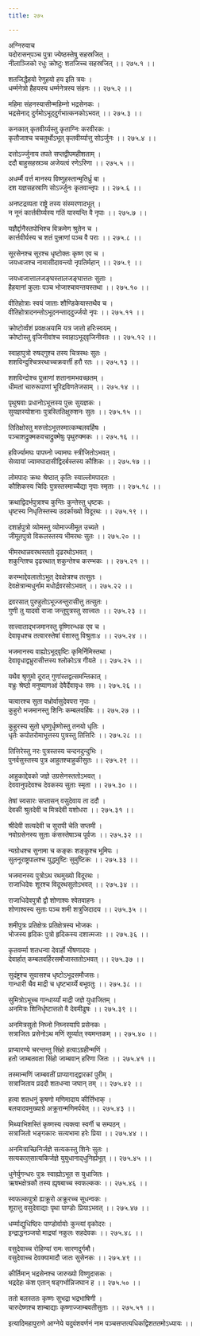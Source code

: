 ```yaml
---
title: २७५

---
```

अग्निरुवाच  
यदोरासन्‌पञ्च पुत्रा ज्येष्ठस्तेषु सहस्रजित् ।  
नीलाञ्जिको रधुः क्रोष्टुः शतजिच्च सहस्रजित् ।। २७५.१ ।।  
  
शतजिद्धैहयो रेणुहयो हय इति त्रयः ।  
धर्म्मनेत्रो हैहयस्य धर्म्मनेत्रस्य संहनः ।। २७५.२ ।।  
  
महिमा संहनस्यासीन्महिम्नो भद्रसेनकः ।  
भद्रसेनाद् दुर्गमोऽभूद्‌दुर्गभात्कनकोऽभवत् ।। २७५.३ ।।  
  
कनकात् कृतवीर्य्यस्तु कृताग्निः करवीरकः ।  
कृतौजाश्च चचतुर्थोऽभूत् कृतवीर्य्यात्तु सोऽर्जुनः ।। २७५.४ ।।  
  
दत्तोऽर्ज्जुनाय तपते सप्तद्वीपमहीशताम् ।  
ददौ बाहुसहस्रञ्च अजेयत्वं रणेऽरिणा ।। २७५.५ ।।  
  
अधर्म्मै वर्त्त मानस्य विष्णुहस्तान्मृतिर्ध्रु बा ।  
दश यज्ञसहस्राणि सोऽर्ज्जुनः कृतवान्तृपः ।। २७५.६ ।।  
  
अनष्टद्रव्यता राष्ट्रे तस्य संस्मरणादभूत् ।  
न नूनं कार्त्तवीर्य्यस्य गतिं यास्यन्ति वै नृपाः ।। २७५.७ ।।  
  
यज्ञैर्द्दानैस्तपोभिश्च विक्रमेण श्रुतेन च ।  
कार्त्तवीर्यस्य च शतं पुत्त्राणां पञ्च वै पराः ।। २७५.८ ।।  
  
सूरसेनश्च सूरश्च धृष्टोक्तः कृष्ण एव च ।  
जयध्वजश्च नामासीदावन्त्यो नृपतिर्महान् ।। २७५.९ ।।  
  
जयध्वजात्तालजङ्घस्तालजङ्घात्ततः सुताः ।  
हैहयानां कुलाः पञ्च भोजाश्चावन्तयस्तथा ।। २७५.१० ।।  
  
वीतिहोत्राः स्वयं जाताः शौण्डिकेयास्तथैव च ।  
वीतिहोत्रादनन्तोऽभूदनन्ताद्‌दुर्ज्जयो नृपः ।। २७५.११ ।।  
  
क्रोष्टोर्व्वंशं प्रवक्षअयामि यत्र जातो हरिःस्वयम् ।  
क्रोष्टोस्तु वृजिनीवांश्च स्वाहाऽभूद्‌वृजिनीवतः ।। २७५.१२ ।।  
  
स्वाहापुत्रो रुषद्‌गुश्च तस्य चित्रस्थः सुतः ।  
शशविन्दुश्चित्ररथाच्चक्रवर्त्ती हरौ रतः ।। २७५.१३ ।।  
  
शशविन्दोश्च पुत्त्राणां शतानामभवच्छतम् ।  
धीमतां चारुरूपाणां भूरिद्रविणतेजसाम् ।। २७५.१४ ।।  
  
पृथुश्रवाः प्रधानोऽभूत्तस्य पुत्त्रः सुयज्ञकः ।  
सुयज्ञस्योशनाः पुत्रस्तितिक्षुरुशनः सुतः ।। २७५.१५ ।।  
  
तितिक्षोस्तु मरुत्तोऽभूत्तस्मात्कम्बलवर्हिषः ।  
पञ्चाशद्रुक्मकवचाद्रुक्मेषुः पृथुरुक्मकः ।। २७५.१६ ।।  
  
हविर्ज्यामघः पापघ्नो ज्यामघः स्त्रीजितोऽभवत् ।  
सेव्यायां ज्यामघादासीद्विदर्बस्तस्य कौशिकः ।। २७५.१७ ।।  
  
लोमपादः क्रथः श्रेष्ठात् कृतिः स्याल्लोमपादतः ।  
कौशिकस्य चिदिः पुत्रस्तस्माच्चैद्या नृपाः स्मृताः ।। २७५.१८ ।।  
  
क्रथाद्विदर्भपुत्राश्च कुन्तिः कुन्तेस्तु धृष्टकः ।  
धृष्टस्य निधृतिस्तस्य उदर्काख्यो विदूरथः ।। २७५.१९ ।।  
  
दशार्हपुत्रो व्योमस्तु व्योमाज्जीमूत उच्यते ।  
जीमूतपुत्रो विकलस्तस्य भीमरथः सुतः ।। २७५.२० ।।  
  
भीमरथान्नवरथस्ततो दृढरथोऽभवत् ।  
शकुन्तिश्च दृढरथात् शकुन्तेश्च करम्भकः ।। २७५.२१ ।।  
  
करम्भाद्देवलातोऽभुत् देवक्षेत्रश्च तत्सुतः ।  
देवक्षेत्रान्मधुर्नाम मधोर्द्रवरसोऽभवत् ।। २७५.२२ ।।  
  
द्रवरसात् पुरुहुतोऽभूज्जन्तुरासीत्तु तत्सुतः ।  
गुणी तु यादवो राजा जन्तुपुत्रस्तु सात्त्वतः ।। २७५.२३ ।।  
  
सात्त्वाताद्भजमानस्तु वृष्णिरन्धक एव च ।  
देवावृधश्च तत्वारस्तेषां वंशास्तु विश्रुताः४ ।। २७५.२४ ।।  
  
भजमानस्य वाह्योऽभूद्‌वृष्टिः कृमिर्निमिस्तथा ।  
देवावृधाद्वभ्रुरासीत्तस्य श्लोकोऽत्र गीयते ।। २७५.२५ ।।  
  
यथैव श्रृणुमो दूरात् गुणांस्तद्वत्समन्तिकात् ।  
वभ्रुः श्रेष्ठो मनुष्याणआं देवैर्देवावृधः समः ।। २७५.२६ ।।  
  
चत्वारश्च सुता वभ्रोर्वासुदेवपरा नृपाः ।  
कुहुरो भजमानस्तु शिनिः कम्बलवर्हिषः ।। २७५.२७ ।।  
  
कुहुरस्य सुतो धृष्णुर्धृष्णोस्तु तनयो धृतिः ।  
धृतेः कपोतरोमाभूत्तस्य पुत्रस्तु तित्तिरिः ।। २७५.२८ ।।  
  
तित्तिरेस्तु नरः पुत्रस्तस्य चन्दनदुन्दुभिः ।  
पुनर्वसुस्तस्य पुत्र आहुतश्चाहुकीसुतः ।। २७५.२९ ।।  
  
आहुकाद्देवको जज्ञे उग्रसेनस्ततोऽभवत् ।  
देववानुपदेवश्च देवकस्य सुताः स्मृता ।। २७५.३० ।।  
  
तेषां स्वसारः सप्तासन् वसुदेवाय ता ददौ ।  
देवकी श्रुतदेवी च मित्रदेवी यशोधरा ।। २७५.३१ ।।  
  
श्रीदेवी सत्यदेवी च सुरापी चेति सप्तमी ।  
नवोग्रसेनस्य सुताः कंसस्तेषाञ्च पूर्वजः ।। २७५.३२ ।।  
  
न्यग्रोधश्च सुनामा च कङ्कः शङ्‌कुश्च भूमिपः ।  
सुतनूराष्ट्रपालश्च युद्धमुष्टिः सुमुष्टिकः ।। २७५.३३ ।।  
  
भजमानस्य पुत्रोऽथ रथमुख्यो विदूरथः ।  
राजाधिदेवः शूरश्च विदूरथसुतोऽभवत् ।। २७५.३४ ।।  
  
राजाधिदेवपुत्रौ द्वौ शोणाश्वः श्वेतवाहनः ।  
शोणाश्वस्य सुताः पञ्च शमी शत्रुजिदादय ।। २७५.३५ ।।  
  
शमीपुत्रः प्रतिक्षेत्रः प्रतिक्षेत्रस्य भोजकः ।  
भोजस्य हृदिकः पुत्रो हृदिकस्य दशात्मजाः ।। २७५.३६ ।।  
  
कृतवर्म्मा शतधन्वा देवार्हो भीषणादयः ।  
देवार्हात् कम्बलवर्हिरसमौजास्ततोऽभवत् ।। २७५.३७ ।।  
  
सुदंष्ट्रश्च सुवासश्च धृष्टोऽभूदसमौजसः।  
गान्धारी चैव माद्री च धृष्टभार्य्ये बभूवतुः ।। २७५.३८ ।।  
  
सुमित्रोऽभूच्च गान्धार्य्यां माद्री जज्ञे युधाजितम् ।  
अनमित्रः शिनिर्धृष्टात्ततो वै देवमीढुषः ।। २७५.३९ ।।  
  
अनमित्रसुतो निघ्नो निघ्नस्यापि प्रसेनकः ।  
सत्राजितः प्रसेनोऽथ मणिं सूर्य्यात् स्यमन्तकम् ।। २७५.४० ।।  
  
प्राप्यारण्ये चरन्तन्तु सिंहो हत्वाऽग्रहीन्मणिं ।  
हतो जाम्बतवता सिंहो जाम्बवान् हरिणा जितः ।। २७५.४१ ।।  
  
तस्मान्मणिं जाम्बवतीं प्राप्यागाद्‌द्वारकां पुरीम् ।  
सत्राजिताय प्रददौ शतधन्वा जघान् तम् ।। २७५.४२ ।।  
  
हत्वा शतधनुं कृषणो मणिमादाय कीर्त्तिभाक् ।  
बलयादवमुख्याग्रे अक्रूरान्मणिमर्पयेत् ।। २७५.४३ ।।  
  
मिथ्याभिशस्तिं कृष्णस्य त्यक्त्वा स्वर्गी च सम्पठन् ।  
सत्राजितो भङ्गकारः सत्यभामा हरेः प्रिया ।। २७५.४४ ।।  
  
अनमित्राच्छिनिर्जज्ञे सत्यकस्तु शिनेः सुतः ।  
सत्यकात्‌सात्यकिर्जज्ञे युयुधानाद्‌धुनिर्ह्यभूत् ।। २७५.४५ ।।  
  
धुनेर्युगन्धरः पुत्रः स्वाह्योऽभूत स युधाजितः ।  
ऋषभक्षेत्रकौ तस्य ह्यृषबाच्च स्वफल्ककः ।। २७५.४६ ।।  
  
स्वफल्कपुत्रो ह्यक्रूरो अक्रूरच्च सूधन्वकः ।  
शूरात्तु वसुदेवाद्याः पृथा पाण्डोः प्रियाऽभवत् ।। २७५.४७ ।।  
  
धर्म्माद्युधिष्ठिरः पाण्डोर्वायोः कुन्त्यां वृकोदरः ।  
इन्द्राद्धनञ्जयो माद्र्यां नकुलः सहदेवकः ।। २७५.४८ ।।  
  
वसुदेवाच्च रोहिण्यां रामः सारणदुर्गमौ।  
वसुदेवाच्च देवक्यामादौ जातः सुसेनकः ।। २७५.४९ ।।  
  
कीर्तिमान् भद्रसेनश्च जारुख्यो विष्णुदासकः ।  
भद्रदेहः कंश एतान् षड्‌गर्भान्निजघान ह ।। २७५.५० ।।  
  
ततो बलस्ततः कृष्णः सुभद्रा भद्रभाषिणी ।  
चारुदेष्णश्च शाम्बाद्याः कृष्णाज्जाम्बवतीसुताः ।। २७५.५१ ।।  
  
इत्यादिमहापुराणे आग्नेये यदुवंशवर्णनं नाम पञ्चसप्तत्यधिकद्विशततमोऽध्यायः ।।